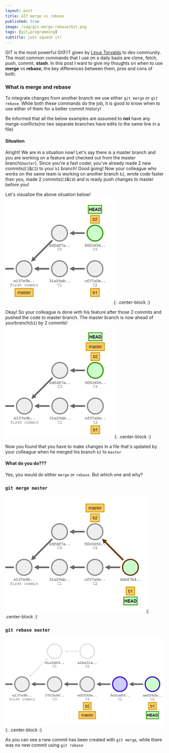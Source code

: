 ```yaml
---
layout: post
title: GIT merge vs rebase
published: true
image: /img/git-merge-rebase/Git.png
tags: [git,programming]
subtitle: just squash it!
---
```

GIT is the most powerful GI(F)T given by [Linus Torvalds](https://en.wikipedia.org/wiki/Linus_Torvalds) to dev community. The most common commands that I use on a daily basis are clone, fetch, push, commit, **stash**. In this post I want to give my thoughts on when to use **merge** vs **rebase**, the key differences between them, pros and cons of both.

### What is merge and rebase

To integrate changes from another branch we use either ```git merge``` or ```git rebase```. While both these commands do the job, it is good to know when to use either of them for a better commit history!

Be informed that all the below examples are assumed to **not** have any merge-conflicts(no two separate branches have edits to the same line in a file)

#### Situation

Alright! We are in a situation now! Let's say there is a master branch and you are working on a feature and checked out from the master branch(```master```). Since you're a fast coder, you've already made 2 new commits(```C1```&```C2```) to your ```b1``` branch! Good going!
Now your colleague who works on the same team is working on another branch ```b2```, wrote code faster than you, made 2 commits(```C3```&```C4```) and is ready push changes to master before you!

Let's visualize the above situation below!
![1](/img/git-merge-rebase/git1.PNG){: .center-block :}

Okay! So your colleague is done with his feature after those 2 commits and pushed the code to master branch. The master branch is now ahead of yourbranch(```b1```) by 2 commits!
![2](/img/git-merge-rebase/git2.PNG){: .center-block :}

Now you found that you have to make changes in a file that's updated by your colleague when he merged his branch ```b2``` to ```master```
#### What do you do???
Yes, you would do either ```merge``` or ```rebase```. But which one and why?

### ```git merge master```
![3](/img/git-merge-rebase/git3.PNG){: .center-block :}

### ```git rebase master```
![4](/img/git-merge-rebase/git4.PNG){: .center-block :}

As you can see a new commit has been created with `git merge`, while there was no new commit using `git rebase`
